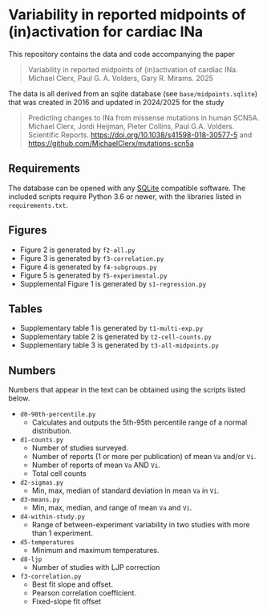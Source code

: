 # Variability in reported midpoints of (in)activation for cardiac INa

This repository contains the data and code accompanying the paper 

> Variability in reported midpoints of (in)activation of cardiac INa.
> Michael Clerx, Paul G. A. Volders, Gary R. Mirams.
> 2025

The data is all derived from an sqlite database (see `base/midpoints.sqlite`) that was created in 2016 and updated in 2024/2025 for the study

> Predicting changes to INa from missense mutations in human SCN5A.
> Michael Clerx, Jordi Heijman, Pieter Collins, Paul G.A. Volders.
> Scientific Reports.
> https://doi.org/10.1038/s41598-018-30577-5
> and https://github.com/MichaelClerx/mutations-scn5a

## Requirements

The database can be opened with any [SQLite](https://en.wikipedia.org/wiki/SQLite) compatible software.
The included scripts require Python 3.6 or newer, with the libraries listed in `requirements.txt`.

## Figures

- Figure 2 is generated by `f2-all.py`
- Figure 3 is generated by `f3-correlation.py`
- Figure 4 is generated by `f4-subgroups.py`
- Figure 5 is generated by `f5-experimental.py`
- Supplemental Figure 1 is generated by `s1-regression.py`

## Tables

- Supplementary table 1 is generated by `t1-multi-exp.py`
- Supplementary table 2 is generated by `t2-cell-counts.py`
- Supplementary table 3 is generated by `t3-all-midpoints.py`

## Numbers

Numbers that appear in the text can be obtained using the scripts listed below.

- `d0-90th-percentile.py`
  - Calculates and outputs the 5th-95th percentile range of a normal distribution.
- `d1-counts.py`
  - Number of studies surveyed.
  - Number of reports (1 or more per publication) of mean `Va` and/or `Vi`.
  - Number of reports of mean `Va` AND `Vi`.
  - Total cell counts
- `d2-sigmas.py`
  - Min, max, median of standard deviation in mean `Va` in `Vi`.
- `d3-means.py`
  - Min, max, median, and range of mean `Va` and `Vi`.
- `d4-within-study.py`
  - Range of between-experiment variability in two studies with more than 1
    experiment.
- `d5-temperatures`
  - Minimum and maximum temperatures.
- `d8-ljp`
  - Number of studies with LJP correction
- `f3-correlation.py`
  - Best fit slope and offset.
  - Pearson correlation coefficient.
  - Fixed-slope fit offset

